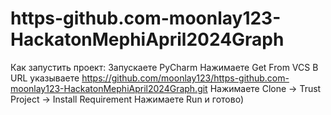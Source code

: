 # https-github.com-moonlay123-HackatonMephiApril2024Graph
Как запустить проект:
Запускаете PyCharm
Нажимаете Get From VCS
В URL указываете https://github.com/moonlay123/https-github.com-moonlay123-HackatonMephiApril2024Graph.git
Нажимаете Clone -> Trust Project -> Install Requirement
Нажимаете Run и готово)
